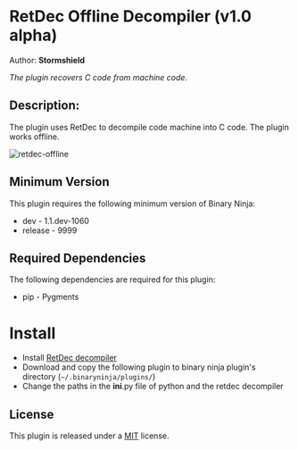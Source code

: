 # RetDec Offline Decompiler (v1.0 alpha)
Author: **Stormshield**

_The plugin recovers C code from machine code._

## Description:

The plugin uses RetDec to decompile code machine into C code. The plugin works offline.

![retdec-offline](retdec-offline.png)

## Minimum Version

This plugin requires the following minimum version of Binary Ninja:

 * dev - 1.1.dev-1060
 * release - 9999

## Required Dependencies

The following dependencies are required for this plugin:

 * pip - Pygments

# Install

 * Install [RetDec decompiler](https://github.com/avast-tl/retdec)
 * Download and copy the following plugin to binary ninja plugin's directory (``~/.binaryninja/plugins/``)
 * Change the paths in the __ini__.py file of python and the retdec decompiler

## License

This plugin is released under a [MIT](LICENSE) license.

